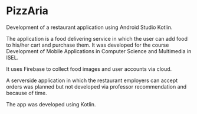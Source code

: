 # PizzAria


 Development of a restaurant application using Android Studio Kotlin.

 The application is a food delivering service in which the user can add food to his/her cart and purchase them.
 It was developed for the course Development of Mobile Applications in Computer Science and Multimedia in ISEL.

 It uses Firebase to collect food images and user accounts via cloud.

 A serverside application in which the restaurant employers can accept orders was planned but not developed via professor recommendation and because of time.

 The app was developed using Kotlin.
